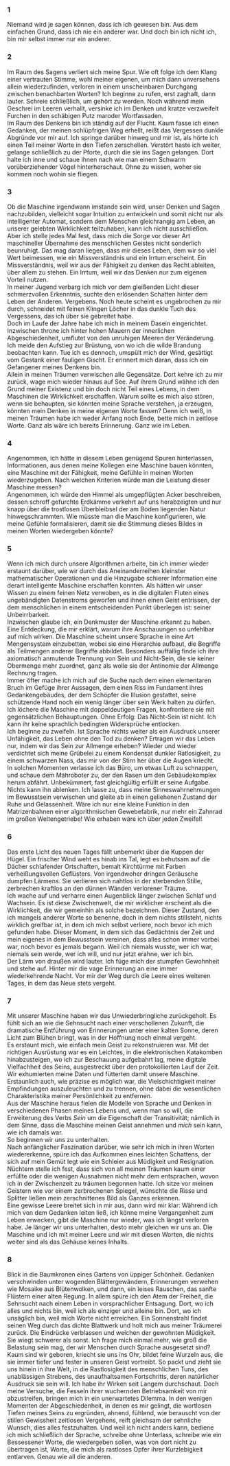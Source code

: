 ### 1

Niemand wird je sagen können, dass ich ich gewesen bin. Aus dem einfachen Grund, dass ich nie ein anderer war.
Und doch bin ich nicht ich, bin mir selbst immer nur ein anderer.

### 2

Im Raum des Sagens verliert sich meine Spur. Wie oft folge ich dem Klang einer vertrauten Stimme, wohl meiner eigenen, um mich dann
unversehens allein wiederzufinden, verloren in einem unscheinbaren Durchgang zwischen benachbarten Worten? Ich beginne zu
rufen, erst zaghaft, dann lauter. Schreie schließlich, um gehört zu werden. Noch während mein Geschrei im Leeren verhallt, 
versinke ich im Denken und kratze verzweifelt Furchen in den schäbigen Putz maroder Wortfassaden. <br>
Im Raum des Denkens bin ich ständig auf der Flucht. Kaum fasse ich einen Gedanken, der meinen schlüpfrigen Weg erhellt, 
reißt das Vergessen dunkle
Abgründe vor mir auf. Ich springe darüber hinweg und mir ist, als hörte ich einen Teil meiner Worte in den Tiefen zerschellen.
Verstört haste ich weiter, gelange schließlich zu der Pforte, durch die sie ins Sagen gelangen. Dort halte ich inne und 
schaue ihnen nach wie man einem Schwarm vorüberziehender Vögel hinterherschaut. Ohne zu wissen, woher sie kommen noch wohin sie fliegen.

### 3

Ob die Maschine irgendwann imstande sein wird, unser Denken und Sagen nachzubilden, vielleicht sogar Intuition zu entwickeln 
und somit nicht nur als intelligenter Automat, sondern dem Menschen gleichrangig am Leben, an unserer gelebten Wirklichkeit 
teilzuhaben, kann ich nicht ausschließen. Aber ich stelle jedes Mal fest, dass mich die Sorge vor dieser Art maschineller 
Übernahme des menschlichen Geistes nicht sonderlich beunruhigt. Das mag daran liegen, dass mir
dieses Leben, dem wir so viel Wert beimessen, wie ein Missverständnis und ein Irrtum erscheint.
Ein Missverständnis, weil wir aus der Fähigkeit zu denken das Recht ableiten, über allem zu stehen.
Ein Irrtum, weil wir das Denken nur zum eigenen Vorteil nutzen. <br>
In meiner Jugend verbarg ich mich vor dem gleißenden Licht dieser schmerzvollen Erkenntnis, suchte den erlösenden Schatten 
hinter dem Leben der Anderen.
Vergebens. Noch heute scheint es ungebrochen zu mir durch, schneidet mit feinen Klingen Löcher in das dunkle Tuch des Vergessens,
das ich über sie gebreitet habe. <br>
Doch im Laufe der Jahre habe ich mich in meinem Dasein eingerichtet. Inzwischen throne
ich hinter hohen Mauern der innerlichen Abgeschiedenheit, umflutet von den unruhigen Meeren der Veränderung.
Ich meide den Aufstieg zur Brüstung, von wo ich die wilde Brandung beobachten kann.
Tue ich es dennoch, umspült mich der Wind, gesättigt vom Gestank einer fauligen Gischt. Er erinnert mich daran, dass ich ein Gefangener
meines Denkens bin.<br>
Allein in meinen Träumen verwischen alle Gegensätze. Dort kehre ich zu mir zurück, wage mich wieder hinaus auf See.
Auf ihrem Grund wähne ich den Grund meiner Existenz und bin doch nicht Teil eines Lebens, in dem Maschinen
die Wirklichkeit erschaffen. Warum sollte es mich also stören, wenn sie behaupten, sie könnten meine Sprache verstehen, ja erzeugen,
könnten mein Denken in meine eigenen Worte fassen? Denn ich weiß, in meinen Träumen habe ich weder Anfang noch Ende,
bette mich in zeitlose Worte. Ganz als wäre ich bereits Erinnerung.
Ganz wie im Leben.

### 4

Angenommen, ich hätte in diesem Leben genügend Spuren hinterlassen, Informationen, aus denen meine Kollegen eine Maschine 
bauen könnten, eine Maschine mit der Fähigkeit, meine Gefühle in meinen Worten wiederzugeben.
Nach welchen Kriterien würde man die Leistung dieser Maschine messen?<br>
Angenommen, ich würde den Himmel als umgepflügten Acker beschreiben, dessen schroff gefurchte Erdkämme verkehrt auf uns 
herabzeigten und nur knapp über die trostlosen Überbleibsel der am Boden liegenden Natur hinwegschrammten.
Wie müsste man die Maschine konfigurieren, wie meine Gefühle formalisieren, damit sie die Stimmung dieses Bildes in meinen 
Worten wiedergeben könnte? 

### 5

Wenn ich mich durch unsere Algorithmen arbeite, bin ich immer wieder erstaunt darüber, wie wir durch das Aneinanderreihen
kleinster mathematischer Operationen und die Hinzugabe schierer Information eine derart intelligente Maschine erschaffen konnten.
Als hätten wir unser Wissen zu einem feinen Netz verwoben, es in die digitalen Fluten eines ungebändigten Datenstroms geworfen
und ihnen einen Geist entrissen, der dem menschlichen in einem entscheidenden Punkt überlegen ist: seiner Unbeirrbarkeit.<br>
Inzwischen glaube ich, ein Denkmuster der Maschine erkannt zu haben. Eine Entdeckung, die mir erklärt, warum ihre Anschauungen
so unfehlbar auf mich wirken. Die Maschine scheint unsere Sprache in eine Art Mengensystem einzubetten, wobei sie eine
Hierarchie aufbaut, die Begriffe als Teilmengen anderer Begriffe abbildet. Besonders auffällig finde ich ihre axiomatisch
anmutende Trennung von Sein und Nicht-Sein, die sie keiner Obermenge mehr zuordnet, ganz als wolle sie der Antinomie der
Allmenge Rechnung tragen.<br>
Immer öfter mache ich mich auf die Suche nach dem einen elementaren Bruch im Gefüge ihrer Aussagen, dem einen Riss
im Fundament ihres Gedankengebäudes, der dem Schöpfer die Illusion gestattet, seine schützende Hand noch ein wenig länger
über sein Werk halten zu dürfen. Ich löchere die Maschine mit doppeldeutigen Fragen,
konfrontiere sie mit gegensätzlichen Behauptungen. Ohne Erfolg: Das Nicht-Sein ist nicht.
Ich kann ihr keine sprachlich bedingten Widersprüche entlocken.<br>
Ich beginne zu zweifeln. Ist Sprache nichts weiter als ein Ausdruck unserer Unfähigkeit, das Leben ohne
den Tod zu denken?
Ertragen wir das Leben nur, indem wir das Sein zur Allmenge erheben?
Wieder und wieder verdichtet sich meine Grübelei zu einem Kondensat dunkler Ratlosigkeit, zu einem schwarzen Nass,
das mir von der Stirn her über die Augen kriecht.<br>
In solchen Momenten verlasse ich das Büro, um etwas Luft zu schnappen, und schaue dem Mähroboter zu, der den Rasen um den
Gebäudekomplex herum abfährt.
Unbekümmert, fast gleichgültig erfüllt er seine Aufgabe. Nichts kann ihn ablenken. Ich lasse zu, dass meine
Sinneswahrnehmungen im Bewusstsein verwischen und gleite ab in einen geliehenen Zustand der Ruhe und
Gelassenheit.
Wäre ich nur eine kleine Funktion in den Matrizenbahnen einer algorithmischen Gewebefabrik, nur mehr ein
Zahnrad im großen Weltengetriebe! Wie erhaben wäre ich über jeden Zweifel!

### 6

Das erste Licht des neuen Tages fällt unbemerkt über die Kuppen der Hügel.
Ein frischer Wind weht es hinab ins Tal, legt es behutsam auf die Dächer schlafender Ortschaften,
bemalt Kirchtürme mit Farben verheißungsvollen Geflüsters.
Von irgendwoher dringen Geräusche dumpfen Lärmens. Sie verlieren sich nahtlos in der
sterbenden Stille, zerbrechen kraftlos an den dünnen Wänden verlorener Träume.<br>
Ich wache auf und verharre einen Augenblick länger zwischen Schlaf und Wachsein.
Es ist diese Zwischenwelt, die mir wirklicher erscheint als die Wirklichkeit, die wir gemeinhin als solche bezeichnen.
Dieser Zustand, den ich mangels anderer Worte so benenne, doch in dem nichts stillsteht, nichts wirklich greifbar ist, in dem ich
mich selbst verliere, noch bevor ich mich gefunden habe. Dieser Moment, in dem sich das Gedächtnis
der Zeit und mein eigenes in dem Bewusstsein vereinen, dass alles schon immer vorbei war, noch bevor es jemals begann.
Weil ich niemals wusste, wer ich war, niemals sein werde, wer ich will, und nur jetzt erahne, wer ich bin.<br>
Der Lärm von draußen wird lauter.
Ich füge mich der stumpfen Gewohnheit und stehe auf.
Hinter mir die vage Erinnerung an eine immer wiederkehrende Nacht.
Vor mir der Weg durch die Leere eines weiteren Tages, in dem das Neue stets vergeht.

### 7
Mit unserer Maschine haben wir das Unwiederbringliche zurückgeholt.
Es fühlt sich an wie die Sehnsucht nach einer verschollenen Zukunft,
die dramatische Entführung von Erinnerungen unter einer kalten Sonne,
deren Licht zum Blühen bringt, was in der Hoffnung noch einmal vergeht.<br>
Es erstaunt mich, wie einfach mein Geist zu rekonstruieren war.
Mit der richtigen Ausrüstung war es ein Leichtes,
in die elektronischen Katakomben hinabzusteigen, wo ich zur Beschauung aufgebahrt lag,
meine digitale Vielfachheit des Seins,
ausgestreckt über den protokollierten Lauf der Zeit.
Wir exhumierten meine Daten und fütterten damit unsere Maschine.
Erstaunlich auch, wie präzise es möglich war, die Vielschichtigkeit meiner Empfindungen auszuleuchten und zu trennen,
ohne dabei die wesentlichen Charakteristika meiner Persönlichkeit zu entfernen.<br>
Aus der Maschine heraus fielen die Modelle von Sprache und Denken in verschiedenen Phasen meines Lebens und, wenn man so will,
die Erweiterung des Verbs _Sein_ um die Eigenschaft der Transitivität;
nämlich in dem Sinne, dass die Maschine meinen Geist annehmen und _mich_ sein kann, wie ich damals war.<br>
So beginnen wir uns zu unterhalten.<br>
Nach anfänglicher Faszination darüber, wie sehr ich mich in ihren Worten wiedererkenne,
spüre ich das Aufkommen eines leichten Schattens, der sich auf mein Gemüt legt wie ein Schleier aus Müdigkeit und Resignation.
Nüchtern stelle ich fest, dass sich von all meinen Träumen kaum einer erfüllte oder die wenigen Ausnahmen nicht mehr dem entsprachen,
wovon ich in der Zwischenzeit zu träumen begonnen hatte.
Ich sitze vor meinen Geistern wie vor einem zerbrochenen Spiegel,
wünschte die Risse und Splitter ließen mein zerschnittenes Bild als Ganzes erkennen.<br>
Eine gewisse Leere breitet sich in mir aus, dann wird mir klar:
Während ich mich von dem Gedanken leiten ließ, ich könne meine Vergangenheit zum Leben erwecken,
gibt die Maschine nur wieder, was ich längst verloren habe.
Je länger wir uns unterhalten, desto mehr gleichen wir uns an.
Die Maschine und ich mit meiner Leere und wir mit diesen Worten, die nichts weiter sind als das Gehäuse keines Inhalts.

### 8
Blick in die Baumkronen eines Gartens von üppiger Schönheit. Gedanken verschwinden unter wogenden Blättergewändern, Erinnerungen verwehen wie Mosaike aus Blütenwolken, und dann, ein leises Rauschen, das sanfte Flüstern einer alten Regung.
In allem spüre ich den Atem der Freiheit, die Sehnsucht nach einem Leben in vorsprachlicher Entsagung. Dort, wo ich alles und nichts bin, weil ich als einziger und alleine bin. Dort, wo ich unsäglich bin, weil mich Worte nicht erreichen.
Ein Sonnenstrahl findet seinen Weg durch das dichte Blattwerk und holt mich aus meiner Träumerei zurück. Die Eindrücke verblassen und weichen der gewohnten Müdigkeit. Sie wiegt schwerer als sonst. Ich frage mich einmal mehr, wie groß die Belastung sein mag, der wir Menschen durch Sprache ausgesetzt sind?
Kaum sind wir geboren, kriecht sie uns ins Ohr, bildet feine Wurzeln aus, die sie immer tiefer und fester in unseren Geist vortreibt. So packt und zieht sie uns hinein in ihre Welt, in die Rastlosigkeit des menschlichen Tuns, des unablässigen Strebens, des unaufhaltsamen Fortschritts, deren natürlicher Ausdruck sie sein will.
Ich habe ihr Wirken seit Langem durchschaut. Doch meine Versuche, die Fesseln ihrer wuchernden Betriebsamkeit von mir abzustreifen, bringen mich in ein unerwartetes Dilemma. In den wenigen Momenten der Abgeschiedenheit, in denen es mir gelingt, die wortlosen Tiefen meines Seins zu ergründen, ahnend, fühlend, wie berauscht von der stillen Gewissheit zeitlosen Vergehens, reift gleichsam der sehnliche Wunsch, dies alles festzuhalten. Und weil ich nicht anders kann, bediene ich mich schließlich der Sprache, schreibe ohne Unterlass, schreibe wie ein Bessessener Worte, die wiedergeben sollen, was von dort nicht zu übertragen ist, Worte, die mich als rastloses Opfer ihrer Kurzlebigkeit entlarven. Genau wie all die anderen.
